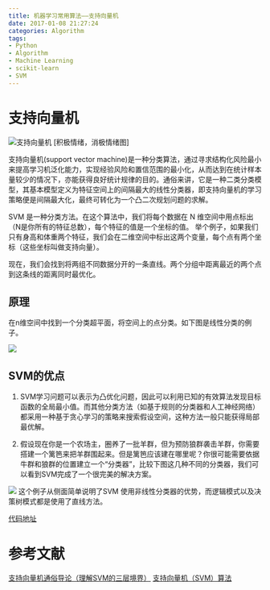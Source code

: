 ```yaml
---
title: 机器学习常用算法——支持向量机
date: 2017-01-08 21:27:24
categories: Algorithm
tags:
- Python
- Algorithm
- Machine Learning
- scikit-learn
- SVM
---
```

# 支持向量机

<img src="http://img.blog.csdn.net/20130919093501390" alt="支持向量机">
[积极情绪，消极情绪图]

支持向量机(support vector machine)是一种分类算法，通过寻求结构化风险最小来提高学习机泛化能力，实现经验风险和置信范围的最小化，从而达到在统计样本量较少的情况下，亦能获得良好统计规律的目的。通俗来讲，它是一种二类分类模型，其基本模型定义为特征空间上的间隔最大的线性分类器，即支持向量机的学习策略便是间隔最大化，最终可转化为一个凸二次规划问题的求解。
<!-- more -->

SVM 是一种分类方法。在这个算法中，我们将每个数据在 N 维空间中用点标出（N是你所有的特征总数），每个特征的值是一个坐标的值。
举个例子，如果我们只有身高和体重两个特征，我们会在二维空间中标出这两个变量，每个点有两个坐标（这些坐标叫做支持向量）。

现在，我们会找到将两组不同数据分开的一条直线。两个分组中距离最近的两个点到这条线的距离同时最优化。



## 原理

在n维空间中找到一个分类超平面，将空间上的点分类。如下图是线性分类的例子。

<img src="http://my.csdn.net/uploads/201206/01/1338565173_3627.png">


## SVM的优点

1. SVM学习问题可以表示为凸优化问题，因此可以利用已知的有效算法发现目标函数的全局最小值。而其他分类方法（如基于规则的分类器和人工神经网络）都采用一种基于贪心学习的策略来搜索假设空间，这种方法一般只能获得局部最优解。

2. 假设现在你是一个农场主，圈养了一批羊群，但为预防狼群袭击羊群，你需要搭建一个篱笆来把羊群围起来。但是篱笆应该建在哪里呢？你很可能需要依据牛群和狼群的位置建立一个“分类器”，比较下图这几种不同的分类器，我们可以看到SVM完成了一个很完美的解决方案。


<img src="http://img.blog.csdn.net/20131121105410546">
这个例子从侧面简单说明了SVM 使用非线性分类器的优势，而逻辑模式以及决策树模式都是使用了直线方法。


[代码地址](https://github.com/Leo555/scikit-learn_demo/tree/master/02LogisticRegression)

# 参考文献
[支持向量机通俗导论（理解SVM的三层境界）](http://blog.csdn.net/macyang/article/details/38782399/)
[支持向量机（SVM）算法](http://www.cnblogs.com/end/p/3848740.html)